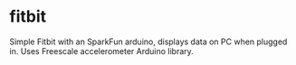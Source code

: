 # fitbit

Simple Fitbit with an SparkFun arduino, displays data on PC when plugged in. Uses Freescale accelerometer Arduino library.
